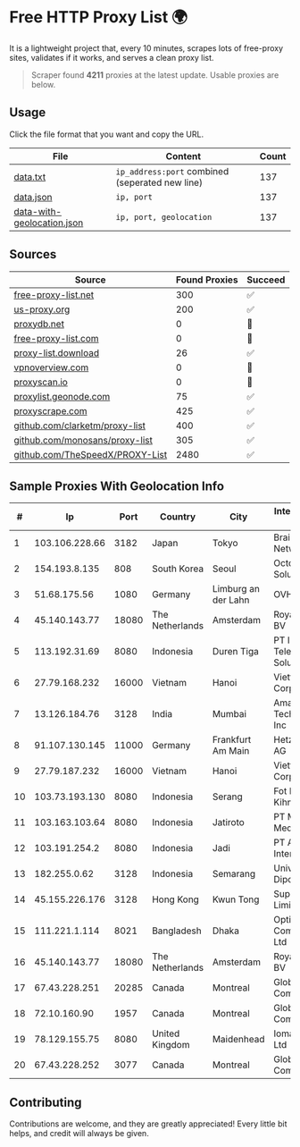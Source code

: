 
# Free HTTP Proxy List 🌍

It is a lightweight project that, every 10 minutes, scrapes lots of free-proxy sites, validates if it works, and serves a clean proxy list.


> Scraper found **4211** proxies at the latest update. Usable proxies are below.

## Usage

Click the file format that you want and copy the URL.


|File|Content|Count|
|----|-------|-----|
|[data.txt](https://raw.githubusercontent.com/themiralay/Proxy-List-World/master/data.txt)|`ip_address:port` combined (seperated new line)|137|
|[data.json](https://raw.githubusercontent.com/themiralay/Proxy-List-World/master/data.json)|`ip, port`|137|
|[data-with-geolocation.json](https://raw.githubusercontent.com/themiralay/Proxy-List-World/master/data-with-geolocation.json)|`ip, port, geolocation`|137|

## Sources

|Source|Found Proxies|Succeed|
|------|-------------|-------|
|[free-proxy-list.net](https://free-proxy-list.net)|300|✅|
|[us-proxy.org](https://www.us-proxy.org)|200|✅|
|[proxydb.net](http://proxydb.net)|0|🚫|
|[free-proxy-list.com](https://free-proxy-list.com/?page=&port=&type%5B%5D=http&type%5B%5D=https&up_time=0&search=Search)|0|🚫|
|[proxy-list.download](https://www.proxy-list.download/HTTP)|26|✅|
|[vpnoverview.com](https://vpnoverview.com/privacy/anonymous-browsing/free-proxy-servers)|0|🚫|
|[proxyscan.io](https://www.proxyscan.io)|0|🚫|
|[proxylist.geonode.com](https://proxylist.geonode.com/api/proxy-list?limit=300&page=1&sort_by=lastChecked&sort_type=desc&protocols=http,https)|75|✅|
|[proxyscrape.com](https://api.proxyscrape.com/v2/?request=displayproxies&protocol=http&timeout=10000&country=all&ssl=all&anonymity=all)|425|✅|
|[github.com/clarketm/proxy-list](https://raw.githubusercontent.com/clarketm/proxy-list/master/proxy-list-raw.txt)|400|✅|
|[github.com/monosans/proxy-list](https://raw.githubusercontent.com/monosans/proxy-list/main/proxies/http.txt)|305|✅|
|[github.com/TheSpeedX/PROXY-List](https://raw.githubusercontent.com/TheSpeedX/PROXY-List/master/http.txt)|2480|✅|


## Sample Proxies With Geolocation Info

|#|Ip|Port|Country|City|Internet Service Provider|
|-|--|----|-------|----|-------------------------|
|1|103.106.228.66|3182|Japan|Tokyo|BrainStorm Network, Inc|
|2|154.193.8.135|808|South Korea|Seoul|Octopus Web Solution Inc|
|3|51.68.175.56|1080|Germany|Limburg an der Lahn|OVH SAS|
|4|45.140.143.77|18080|The Netherlands|Amsterdam|RoyaleHosting BV|
|5|113.192.31.69|8080|Indonesia|Duren Tiga|PT Indo Telemedia Solusi|
|6|27.79.168.232|16000|Vietnam|Hanoi|Viettel Corporation|
|7|13.126.184.76|3128|India|Mumbai|Amazon Technologies Inc|
|8|91.107.130.145|11000|Germany|Frankfurt Am Main|Hetzner Online AG|
|9|27.79.187.232|16000|Vietnam|Hanoi|Viettel Corporation|
|10|103.73.193.130|8080|Indonesia|Serang|Fot PT Kihnabil.net|
|11|103.163.103.64|8080|Indonesia|Jatiroto|PT Mamura Inter Media|
|12|103.191.254.2|8080|Indonesia|Jadi|PT Ayodya Data Internusa|
|13|182.255.0.62|3128|Indonesia|Semarang|Universitas Diponegoro|
|14|45.155.226.176|3128|Hong Kong|Kwun Tong|Superhub Limited|
|15|111.221.1.114|8021|Bangladesh|Dhaka|OptiMax Communication Ltd|
|16|45.140.143.77|18080|The Netherlands|Amsterdam|RoyaleHosting BV|
|17|67.43.228.251|20285|Canada|Montreal|GloboTech Communications|
|18|72.10.160.90|1957|Canada|Montreal|GloboTech Communications|
|19|78.129.155.75|8080|United Kingdom|Maidenhead|Iomart Hosting Ltd|
|20|67.43.228.252|3077|Canada|Montreal|GloboTech Communications|



## Contributing

Contributions are welcome, and they are greatly appreciated! Every
little bit helps, and credit will always be given.


